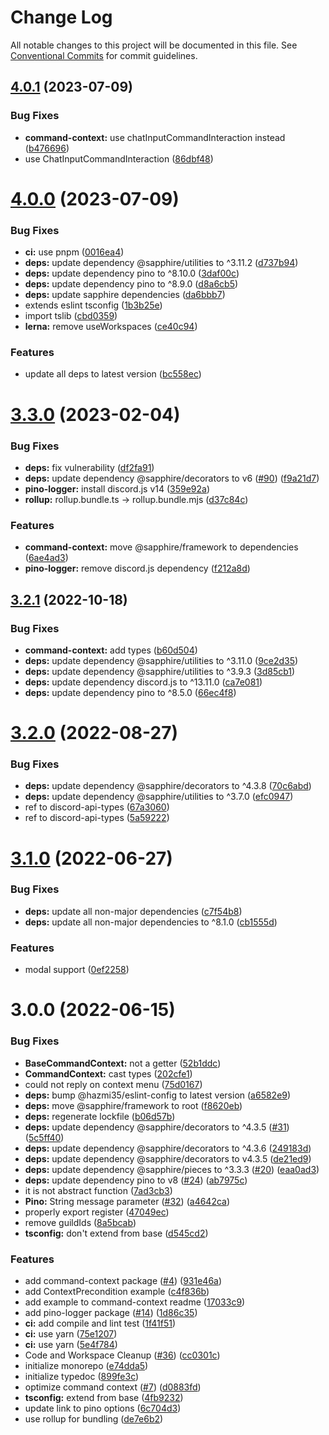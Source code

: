# Change Log

All notable changes to this project will be documented in this file.
See [Conventional Commits](https://conventionalcommits.org) for commit guidelines.

## [4.0.1](https://github.com/frutbits/sapphire-plugins/compare/v4.0.0...v4.0.1) (2023-07-09)


### Bug Fixes

* **command-context:** use chatInputCommandInteraction instead ([b476696](https://github.com/frutbits/sapphire-plugins/commit/b4766964dad60969dc1df3993192acf39718452a))
* use ChatInputCommandInteraction ([86dbf48](https://github.com/frutbits/sapphire-plugins/commit/86dbf4891982403d98a8fbace4d5e0758aea78bf))





# [4.0.0](https://github.com/frutbits/sapphire-plugins/compare/v3.3.0...v4.0.0) (2023-07-09)


### Bug Fixes

* **ci:** use pnpm ([0016ea4](https://github.com/frutbits/sapphire-plugins/commit/0016ea49afb6c6fb96564243fa780558f28eef3e))
* **deps:** update dependency @sapphire/utilities to ^3.11.2 ([d737b94](https://github.com/frutbits/sapphire-plugins/commit/d737b94adf860245b87f8807feb87ee095e362f9))
* **deps:** update dependency pino to ^8.10.0 ([3daf00c](https://github.com/frutbits/sapphire-plugins/commit/3daf00c52e123bf972c924b36160977903c38ed7))
* **deps:** update dependency pino to ^8.9.0 ([d8a6cb5](https://github.com/frutbits/sapphire-plugins/commit/d8a6cb5367214af658b1d9c56ea8ec7a44bddd4a))
* **deps:** update sapphire dependencies ([da6bbb7](https://github.com/frutbits/sapphire-plugins/commit/da6bbb776f7681c018a86f841a3a8cc285f5efc2))
* extends eslint tsconfig ([1b3b25e](https://github.com/frutbits/sapphire-plugins/commit/1b3b25e04fcd229b5e2b680c2f98f06858a38c25))
* import tslib ([cbd0359](https://github.com/frutbits/sapphire-plugins/commit/cbd03594179a3a1f1ebd1b9c17504f55302a08ea))
* **lerna:** remove useWorkspaces ([ce40c94](https://github.com/frutbits/sapphire-plugins/commit/ce40c94769b9ca9597d665fd35dea5f6398d3fc2))


### Features

* update all deps to latest version ([bc558ec](https://github.com/frutbits/sapphire-plugins/commit/bc558ec428dbb1dc719ff2c5cc506217c3845734))





# [3.3.0](https://github.com/frutbits/sapphire-plugins/compare/v3.2.1...v3.3.0) (2023-02-04)


### Bug Fixes

* **deps:** fix vulnerability ([df2fa91](https://github.com/frutbits/sapphire-plugins/commit/df2fa91348a11c601203608e85c67a409f0059f1))
* **deps:** update dependency @sapphire/decorators to v6 ([#90](https://github.com/frutbits/sapphire-plugins/issues/90)) ([f9a21d7](https://github.com/frutbits/sapphire-plugins/commit/f9a21d79211fa6987c7b0b82072af26abb625ac0))
* **pino-logger:** install discord.js v14 ([359e92a](https://github.com/frutbits/sapphire-plugins/commit/359e92a22b7776f67027375df0a4d2827e040be6))
* **rollup:** rollup.bundle.ts -> rollup.bundle.mjs ([d37c84c](https://github.com/frutbits/sapphire-plugins/commit/d37c84c00487dae088f472a926d3f066912aff7d))


### Features

* **command-context:** move @sapphire/framework to dependencies ([6ae4ad3](https://github.com/frutbits/sapphire-plugins/commit/6ae4ad3ac2e8f1a20658d4d2965ffa4711eeec9b))
* **pino-logger:** remove discord.js dependency ([f212a8d](https://github.com/frutbits/sapphire-plugins/commit/f212a8d082472595cb3f9489d004e356e0b6f3da))





## [3.2.1](https://github.com/frutbits/sapphire-plugins/compare/v3.2.0...v3.2.1) (2022-10-18)


### Bug Fixes

* **command-context:** add types ([b60d504](https://github.com/frutbits/sapphire-plugins/commit/b60d5047d962b8e0abc26d71ca468793809362d1))
* **deps:** update dependency @sapphire/utilities to ^3.11.0 ([9ce2d35](https://github.com/frutbits/sapphire-plugins/commit/9ce2d35b77e1746b44cf1c9547b1f7ac06d92271))
* **deps:** update dependency @sapphire/utilities to ^3.9.3 ([3d85cb1](https://github.com/frutbits/sapphire-plugins/commit/3d85cb1768739192d13cbabc1cf43e732e42d07b))
* **deps:** update dependency discord.js to ^13.11.0 ([ca7e081](https://github.com/frutbits/sapphire-plugins/commit/ca7e081473cb6deacec9a0abe0da1e5c758e42fa))
* **deps:** update dependency pino to ^8.5.0 ([66ec4f8](https://github.com/frutbits/sapphire-plugins/commit/66ec4f8b67af75e7cc34d910ac3e1824d4a8bf99))





# [3.2.0](https://github.com/frutbits/sapphire-plugins/compare/v3.1.0...v3.2.0) (2022-08-27)


### Bug Fixes

* **deps:** update dependency @sapphire/decorators to ^4.3.8 ([70c6abd](https://github.com/frutbits/sapphire-plugins/commit/70c6abd69bdf644a49693ca86aca24354a571358))
* **deps:** update dependency @sapphire/utilities to ^3.7.0 ([efc0947](https://github.com/frutbits/sapphire-plugins/commit/efc0947407ef8421a071faf5565f7c452309714c))
* ref to discord-api-types ([67a3060](https://github.com/frutbits/sapphire-plugins/commit/67a30603190116ef13114a91b1491314e64a38d1))
* ref to discord-api-types ([5a59222](https://github.com/frutbits/sapphire-plugins/commit/5a59222bbd7db6b7cdc4ad5921e8a334d299a296))





# [3.1.0](https://github.com/frutbits/sapphire-plugins/compare/v3.0.0...v3.1.0) (2022-06-27)


### Bug Fixes

* **deps:** update all non-major dependencies ([c7f54b8](https://github.com/frutbits/sapphire-plugins/commit/c7f54b81e71e624fd9870d4de1e9c734dd3c2de3))
* **deps:** update all non-major dependencies to ^8.1.0 ([cb1555d](https://github.com/frutbits/sapphire-plugins/commit/cb1555de292b756af33e33eec2c47a124d1a0359))


### Features

* modal support ([0ef2258](https://github.com/frutbits/sapphire-plugins/commit/0ef22585c018f9694e06bb0daeb17126c7a1d535))





# 3.0.0 (2022-06-15)


### Bug Fixes

* **BaseCommandContext:** not a getter ([52b1ddc](https://github.com/frutbits/sapphire-plugins/commit/52b1ddc4ec9733cd416e4b60352c60d0971d16af))
* **CommandContext:** cast types ([202cfe1](https://github.com/frutbits/sapphire-plugins/commit/202cfe1112e3181627ebf631c6a6fba96169c000))
* could not reply on context menu ([75d0167](https://github.com/frutbits/sapphire-plugins/commit/75d01678726a29626a167270b2b518e9cafb7e46))
* **deps:** bump @hazmi35/eslint-config to latest version ([a6582e9](https://github.com/frutbits/sapphire-plugins/commit/a6582e93508c5b2982b7303708982201ed3d7dc8))
* **deps:** move @sapphire/framework to root ([f8620eb](https://github.com/frutbits/sapphire-plugins/commit/f8620ebcd0e9130d03793cc3adaf07df4f246aaf))
* **deps:** regenerate lockfile ([b06d57b](https://github.com/frutbits/sapphire-plugins/commit/b06d57bd51183786aef0bdcceb60d194c677c871))
* **deps:** update dependency @sapphire/decorators to ^4.3.5 ([#31](https://github.com/frutbits/sapphire-plugins/issues/31)) ([5c5ff40](https://github.com/frutbits/sapphire-plugins/commit/5c5ff406e41c34079bdd7a9608926453fcac195a))
* **deps:** update dependency @sapphire/decorators to ^4.3.6 ([249183d](https://github.com/frutbits/sapphire-plugins/commit/249183d612bb1294e4e1b5b0d999b5e888906894))
* **deps:** update dependency @sapphire/decorators to v4.3.5 ([de21ed9](https://github.com/frutbits/sapphire-plugins/commit/de21ed9e662ef4892aa3368fdf18f2280cdfce03))
* **deps:** update dependency @sapphire/pieces to ^3.3.3 ([#20](https://github.com/frutbits/sapphire-plugins/issues/20)) ([eaa0ad3](https://github.com/frutbits/sapphire-plugins/commit/eaa0ad37909ace4e748661edba1418ef4c5e2752))
* **deps:** update dependency pino to v8 ([#24](https://github.com/frutbits/sapphire-plugins/issues/24)) ([ab7975c](https://github.com/frutbits/sapphire-plugins/commit/ab7975c7ee76a5e9cd038fdb555e1bba5a24807b))
* it is not abstract function ([7ad3cb3](https://github.com/frutbits/sapphire-plugins/commit/7ad3cb3d48771ea88e296755e2479f39164375be))
* **Pino:** String message parameter ([#32](https://github.com/frutbits/sapphire-plugins/issues/32)) ([a4642ca](https://github.com/frutbits/sapphire-plugins/commit/a4642ca8a8835936b22a21c537dce2cd2bee6fd8))
* properly export register ([47049ec](https://github.com/frutbits/sapphire-plugins/commit/47049ec85a851baec4fa7e57c35fa0b18695cf86))
* remove guildIds ([8a5bcab](https://github.com/frutbits/sapphire-plugins/commit/8a5bcab041f06b9cd6b4e28d9b47bb232ffc59cb))
* **tsconfig:** don't extend from base ([d545cd2](https://github.com/frutbits/sapphire-plugins/commit/d545cd220da783a818dbe0b798d4dc716ad5fb98))


### Features

* add command-context package ([#4](https://github.com/frutbits/sapphire-plugins/issues/4)) ([931e46a](https://github.com/frutbits/sapphire-plugins/commit/931e46ac1cf173bca38f2bb576f3420be6acc0f6))
* add ContextPrecondition example ([c4f836b](https://github.com/frutbits/sapphire-plugins/commit/c4f836b1114ced2dac860709421667579bfaf650))
* add example to command-context readme ([17033c9](https://github.com/frutbits/sapphire-plugins/commit/17033c9a46e639ea547a2bee0149ab514ced3ec9))
* add pino-logger package ([#14](https://github.com/frutbits/sapphire-plugins/issues/14)) ([1d86c35](https://github.com/frutbits/sapphire-plugins/commit/1d86c3540031c786b2e2ba80a20f0701f4d2523e))
* **ci:** add compile and lint test ([1f41f51](https://github.com/frutbits/sapphire-plugins/commit/1f41f51f417867ec0d1c584229e1d68f7d4f9fc6))
* **ci:** use yarn ([75e1207](https://github.com/frutbits/sapphire-plugins/commit/75e120729d91bcb5b4ee790e0e84d9db0486bb62))
* **ci:** use yarn ([5e4f784](https://github.com/frutbits/sapphire-plugins/commit/5e4f784a5cff092f75926f4e818dd8f99a460f18))
* Code and Workspace Cleanup  ([#36](https://github.com/frutbits/sapphire-plugins/issues/36)) ([cc0301c](https://github.com/frutbits/sapphire-plugins/commit/cc0301c647ce280d9c92f2d7c3479c89a06e2d3f))
* initialize monorepo ([e74dda5](https://github.com/frutbits/sapphire-plugins/commit/e74dda5ac2ba2af7f62eb4af0e84486b291a6d88))
* initialize typedoc ([899fe3c](https://github.com/frutbits/sapphire-plugins/commit/899fe3cefdebb20ba8959018f5995cdf88a64cdc))
* optimize command context ([#7](https://github.com/frutbits/sapphire-plugins/issues/7)) ([d0883fd](https://github.com/frutbits/sapphire-plugins/commit/d0883fd9f9a3588f84062f3ccb0715badd531be0))
* **tsconfig:** extend from base ([4fb9232](https://github.com/frutbits/sapphire-plugins/commit/4fb9232b7c5dd11044da9ae5199385a06da6dd5b))
* update link to pino options ([6c704d3](https://github.com/frutbits/sapphire-plugins/commit/6c704d3f6d4094d1818359820871ba7b29971249))
* use rollup for bundling ([de7e6b2](https://github.com/frutbits/sapphire-plugins/commit/de7e6b2e7c1590a1e29ab7a246fc8188f069401f))
